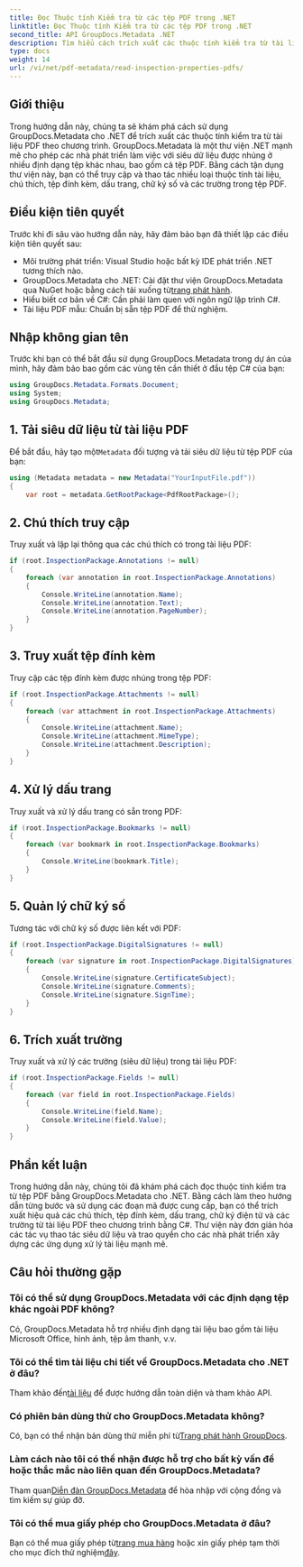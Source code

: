 ```yaml
---
title: Đọc Thuộc tính Kiểm tra từ các tệp PDF trong .NET
linktitle: Đọc Thuộc tính Kiểm tra từ các tệp PDF trong .NET
second_title: API GroupDocs.Metadata .NET
description: Tìm hiểu cách trích xuất các thuộc tính kiểm tra từ tài liệu PDF bằng GroupDocs.Metadata cho .NET. Khám phá các chú thích, tệp đính kèm và hơn thế nữa.
type: docs
weight: 14
url: /vi/net/pdf-metadata/read-inspection-properties-pdfs/
---
```

## Giới thiệu
Trong hướng dẫn này, chúng ta sẽ khám phá cách sử dụng GroupDocs.Metadata cho .NET để trích xuất các thuộc tính kiểm tra từ tài liệu PDF theo chương trình. GroupDocs.Metadata là một thư viện .NET mạnh mẽ cho phép các nhà phát triển làm việc với siêu dữ liệu được nhúng ở nhiều định dạng tệp khác nhau, bao gồm cả tệp PDF. Bằng cách tận dụng thư viện này, bạn có thể truy cập và thao tác nhiều loại thuộc tính tài liệu, chú thích, tệp đính kèm, dấu trang, chữ ký số và các trường trong tệp PDF.
## Điều kiện tiên quyết
Trước khi đi sâu vào hướng dẫn này, hãy đảm bảo bạn đã thiết lập các điều kiện tiên quyết sau:
- Môi trường phát triển: Visual Studio hoặc bất kỳ IDE phát triển .NET tương thích nào.
-  GroupDocs.Metadata cho .NET: Cài đặt thư viện GroupDocs.Metadata qua NuGet hoặc bằng cách tải xuống từ[trang phát hành](https://releases.groupdocs.com/metadata/net/).
- Hiểu biết cơ bản về C#: Cần phải làm quen với ngôn ngữ lập trình C#.
- Tài liệu PDF mẫu: Chuẩn bị sẵn tệp PDF để thử nghiệm.

## Nhập không gian tên
Trước khi bạn có thể bắt đầu sử dụng GroupDocs.Metadata trong dự án của mình, hãy đảm bảo bao gồm các vùng tên cần thiết ở đầu tệp C# của bạn:
```csharp
using GroupDocs.Metadata.Formats.Document;
using System;
using GroupDocs.Metadata;
```
## 1. Tải siêu dữ liệu từ tài liệu PDF
 Để bắt đầu, hãy tạo một`Metadata` đối tượng và tải siêu dữ liệu từ tệp PDF của bạn:
```csharp
using (Metadata metadata = new Metadata("YourInputFile.pdf"))
{
    var root = metadata.GetRootPackage<PdfRootPackage>();
```
## 2. Chú thích truy cập
Truy xuất và lặp lại thông qua các chú thích có trong tài liệu PDF:
```csharp
if (root.InspectionPackage.Annotations != null)
{
    foreach (var annotation in root.InspectionPackage.Annotations)
    {
        Console.WriteLine(annotation.Name);
        Console.WriteLine(annotation.Text);
        Console.WriteLine(annotation.PageNumber);
    }
}
```
## 3. Truy xuất tệp đính kèm
Truy cập các tệp đính kèm được nhúng trong tệp PDF:
```csharp
if (root.InspectionPackage.Attachments != null)
{
    foreach (var attachment in root.InspectionPackage.Attachments)
    {
        Console.WriteLine(attachment.Name);
        Console.WriteLine(attachment.MimeType);
        Console.WriteLine(attachment.Description);
    }
}
```
## 4. Xử lý dấu trang
Truy xuất và xử lý dấu trang có sẵn trong PDF:
```csharp
if (root.InspectionPackage.Bookmarks != null)
{
    foreach (var bookmark in root.InspectionPackage.Bookmarks)
    {
        Console.WriteLine(bookmark.Title);
    }
}
```
## 5. Quản lý chữ ký số
Tương tác với chữ ký số được liên kết với PDF:
```csharp
if (root.InspectionPackage.DigitalSignatures != null)
{
    foreach (var signature in root.InspectionPackage.DigitalSignatures)
    {
        Console.WriteLine(signature.CertificateSubject);
        Console.WriteLine(signature.Comments);
        Console.WriteLine(signature.SignTime);
    }
}
```
## 6. Trích xuất trường
Truy xuất và xử lý các trường (siêu dữ liệu) trong tài liệu PDF:
```csharp
if (root.InspectionPackage.Fields != null)
{
    foreach (var field in root.InspectionPackage.Fields)
    {
        Console.WriteLine(field.Name);
        Console.WriteLine(field.Value);
    }
}
```

## Phần kết luận
Trong hướng dẫn này, chúng tôi đã khám phá cách đọc thuộc tính kiểm tra từ tệp PDF bằng GroupDocs.Metadata cho .NET. Bằng cách làm theo hướng dẫn từng bước và sử dụng các đoạn mã được cung cấp, bạn có thể trích xuất hiệu quả các chú thích, tệp đính kèm, dấu trang, chữ ký điện tử và các trường từ tài liệu PDF theo chương trình bằng C#. Thư viện này đơn giản hóa các tác vụ thao tác siêu dữ liệu và trao quyền cho các nhà phát triển xây dựng các ứng dụng xử lý tài liệu mạnh mẽ.

## Câu hỏi thường gặp
### Tôi có thể sử dụng GroupDocs.Metadata với các định dạng tệp khác ngoài PDF không?
Có, GroupDocs.Metadata hỗ trợ nhiều định dạng tài liệu bao gồm tài liệu Microsoft Office, hình ảnh, tệp âm thanh, v.v.
### Tôi có thể tìm tài liệu chi tiết về GroupDocs.Metadata cho .NET ở đâu?
 Tham khảo đến[tài liệu](https://reference.groupdocs.com/metadata/net/) để được hướng dẫn toàn diện và tham khảo API.
### Có phiên bản dùng thử cho GroupDocs.Metadata không?
 Có, bạn có thể nhận bản dùng thử miễn phí từ[Trang phát hành GroupDocs](https://releases.groupdocs.com/).
### Làm cách nào tôi có thể nhận được hỗ trợ cho bất kỳ vấn đề hoặc thắc mắc nào liên quan đến GroupDocs.Metadata?
 Tham quan[Diễn đàn GroupDocs.Metadata](https://forum.groupdocs.com/c/metadata/14) để hòa nhập với cộng đồng và tìm kiếm sự giúp đỡ.
### Tôi có thể mua giấy phép cho GroupDocs.Metadata ở đâu?
Bạn có thể mua giấy phép từ[trang mua hàng](https://purchase.groupdocs.com/buy) hoặc xin giấy phép tạm thời cho mục đích thử nghiệm[đây](https://purchase.groupdocs.com/temporary-license/).